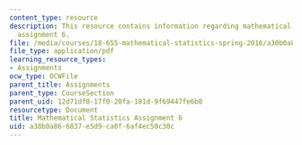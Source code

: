 ```yaml
---
content_type: resource
description: This resource contains information regarding mathematical statistics,
  assignment 6.
file: /media/courses/18-655-mathematical-statistics-spring-2016/a30b0a866837e5d9ca0f6af4ec50c30c_MIT18_655S16_ProblemSet_6.pdf
file_type: application/pdf
learning_resource_types:
- Assignments
ocw_type: OCWFile
parent_title: Assignments
parent_type: CourseSection
parent_uid: 12d71df0-17f0-20fa-181d-9f69447fe6b0
resourcetype: Document
title: Mathematical Statistics Assignment 6
uid: a30b0a86-6837-e5d9-ca0f-6af4ec50c30c
---
```

